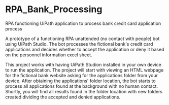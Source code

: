# RPA_Bank_Processing
RPA functioning UiPath application to process bank credit card application process

A prototype of a functioning RPA unattended (no contact with people) bot using UiPath Studio.
The bot processes the fictional bank's credit card applications and decides whether to accept the application or deny it
based on the personnel information excel sheet.

This project works with having UiPath Studion installed in your own device to run the application.
The project will start with viewing an HTML webpage for the fictional bank website asking for the applications folder from your device.
After obtaining the applications' folder location, the bot starts to process all applications found at the background with no human contact.
Shortly, you will find all results found in the folder location with new folders created dividing the accepted and denied applications.

